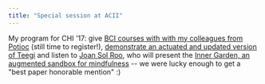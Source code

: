 ```yaml
---
title: "Special session at ACII"
---
```


My program for CHI '17: give [BCI courses with with my colleagues from Potioc](https://team.inria.fr/potioc/bci-courses/) (still time to register!), [demonstrate an actuated and updated version of Teegi](https://vimeo.com/206059504) and listen to [Joan Sol Roo](http://people.bordeaux.inria.fr/jroo/), who will present the [Inner Garden, an augmented sandbox for mindfulness](/projects/inner_garden/) -- we were lucky enough to get a "best paper honorable mention" :)
